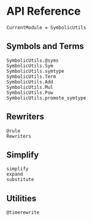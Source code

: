 # API Reference
```@meta
CurrentModule = SymbolicUtils
```

## Symbols and Terms
```@docs
SymbolicUtils.@syms
SymbolicUtils.Sym
SymbolicUtils.symtype
SymbolicUtils.Term
SymbolicUtils.Add
SymbolicUtils.Mul
SymbolicUtils.Pow
SymbolicUtils.promote_symtype
```

## Rewriters

```@docs
@rule
Rewriters
```

## Simplify

```@docs
simplify
expand
substitute
```

## Utilities

```@docs
@timerewrite
```

